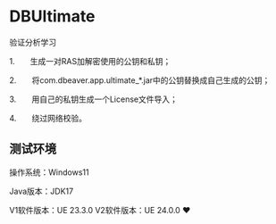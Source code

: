 # DBUltimate

验证分析学习

1.       生成一对RAS加解密使用的公钥和私钥；

2.       将com.dbeaver.app.ultimate_*.jar中的公钥替换成自己生成的公钥；

3.       用自己的私钥生成一个License文件导入；

4.       绕过网络校验。

## 测试环境

操作系统：Windows11

Java版本：JDK17

V1软件版本：UE 23.3.0
V2软件版本：UE 24.0.0
❤️ 
